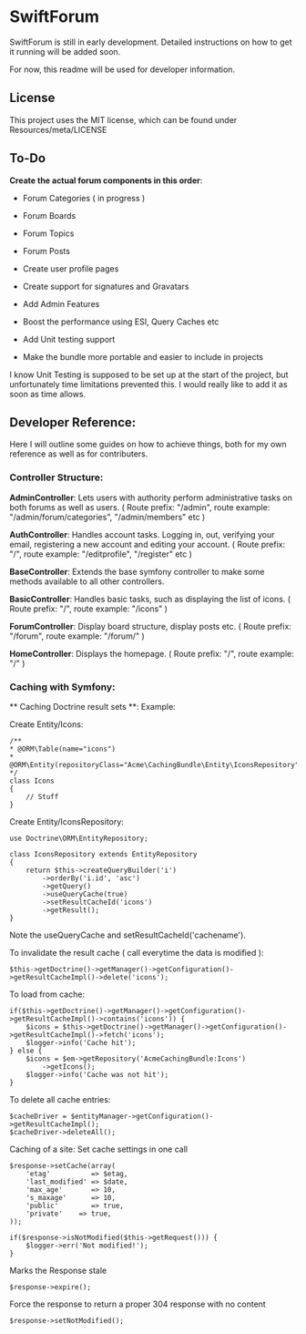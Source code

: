 SwiftForum
========================

SwiftForum is still in early development. Detailed instructions on how to get it running will be added soon.

For now, this readme will be used for developer information.

License
-----------------------
This project uses the MIT license, which can be found under Resources/meta/LICENSE

To-Do
------------------------

**Create the actual forum components in this order**:
* Forum Categories ( in progress )
* Forum Boards
* Forum Topics
* Forum Posts

* Create user profile pages
* Create support for signatures and Gravatars
* Add Admin Features
* Boost the performance using ESI, Query Caches etc
* Add Unit testing support
* Make the bundle more portable and easier to include in projects

I know Unit Testing is supposed to be set up at the start of the project, but unfortunately time limitations prevented this.
I would really like to add it as soon as time allows.

Developer Reference:
-------------------------
Here I will outline some guides on how to achieve things, both for my own reference as well as for contributers.

### Controller Structure:
**AdminController**:
Lets users with authority perform administrative tasks on both forums as well as users. ( Route prefix: "/admin", route example: "/admin/forum/categories", "/admin/members" etc )

**AuthController**:
Handles account tasks. Logging in, out, verifying your email, registering a new account and editing your account. ( Route prefix: "/", route example: "/editprofile", "/register" etc )

**BaseController**:
Extends the base symfony controller to make some methods available to all other controllers.

**BasicController**:
Handles basic tasks, such as displaying the list of icons. ( Route prefix: "/", route example: "/icons" )

**ForumController**:
Display board structure, display posts etc. ( Route prefix: "/forum", route example: "/forum/" )

**HomeController**:
Displays the homepage. ( Route prefix: "/", route example: "/" )

### Caching with Symfony:

** Caching Doctrine result sets **:
Example:

Create Entity/Icons:

    /**
    * @ORM\Table(name="icons")
    * @ORM\Entity(repositoryClass="Acme\CachingBundle\Entity\IconsRepository")
    */
    class Icons
    {
        // Stuff
    }


Create Entity/IconsRepository:

    use Doctrine\ORM\EntityRepository;

    class IconsRepository extends EntityRepository
    {
        return $this->createQueryBuilder('i')
            ->orderBy('i.id', 'asc')
            ->getQuery()
            ->useQueryCache(true)
            ->setResultCacheId('icons')
            ->getResult();
    }

Note the useQueryCache and setResultCacheId('cachename').

To invalidate the result cache ( call everytime the data is modified ):

    $this->getDoctrine()->getManager()->getConfiguration()->getResultCacheImpl()->delete('icons');

To load from cache:

    if($this->getDoctrine()->getManager()->getConfiguration()->getResultCacheImpl()->contains('icons')) {
        $icons = $this->getDoctrine()->getManager()->getConfiguration()->getResultCacheImpl()->fetch('icons');
        $logger->info('Cache hit');
    } else {
        $icons = $em->getRepository('AcmeCachingBundle:Icons')
            ->getIcons();
        $logger->info('Cache was not hit');
    }

To delete all cache entries:

    $cacheDriver = $entityManager->getConfiguration()->getResultCacheImpl();
    $cacheDriver->deleteAll();

Caching of a site:
Set cache settings in one call

    $response->setCache(array(
        'etag'          => $etag,
        'last_modified' => $date,
        'max_age'       => 10,
        's_maxage'      => 10,
        'public'        => true,
        'private'    => true,
    ));

    if($response->isNotModified($this->getRequest())) {
        $logger->err('Not modified!');
    }


Marks the Response stale

    $response->expire();

Force the response to return a proper 304 response with no content

    $response->setNotModified();

